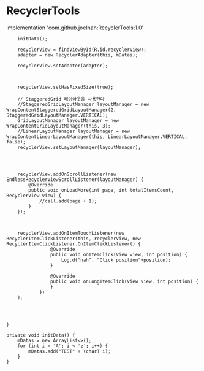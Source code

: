 # RecyclerTools

implementation 'com.github.joelnah:RecyclerTools:1.0'



        initData();

        recyclerView = findViewById(R.id.recyclerView);
        adapter = new RecyclerAdapter(this, mDatas);

        recyclerView.setAdapter(adapter);



        recyclerView.setHasFixedSize(true);

        // StaggeredGrid 레이아웃을 사용한다
        //StaggeredGridLayoutManager layoutManager = new WrapContentStaggeredGridLayoutManager(2, StaggeredGridLayoutManager.VERTICAL);
        GridLayoutManager layoutManager = new WrapContentGridLayoutManager(this, 3);
        //LinearLayoutManager layoutManager = new WrapContentLinearLayoutManager(this, LinearLayoutManager.VERTICAL, false);
        recyclerView.setLayoutManager(layoutManager);




        recyclerView.addOnScrollListener(new EndlessRecyclerViewScrollListener(layoutManager) {
            @Override
            public void onLoadMore(int page, int totalItemsCount, RecyclerView view) {
                //call.add(page + 1);
            }
        });



        recyclerView.addOnItemTouchListener(new RecyclerItemClickListener(this, recyclerView, new RecyclerItemClickListener.OnItemClickListener() {
                    @Override
                    public void onItemClick(View view, int position) {
                        Log.d("nah", "Click position"+position);
                    }

                    @Override
                    public void onLongItemClick(View view, int position) {
                    }
                })
        );




    }

    private void initData() {
        mDatas = new ArrayList<>();
        for (int i = 'A'; i < 'z'; i++) {
            mDatas.add("TEST" + (char) i);
        }
    }
